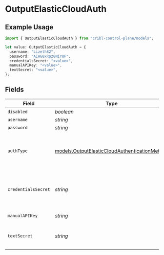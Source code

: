 # OutputElasticCloudAuth

## Example Usage

```typescript
import { OutputElasticCloudAuth } from "cribl-control-plane/models";

let value: OutputElasticCloudAuth = {
  username: "Lizeth82",
  password: "AIAG8xRpz8NiY8F",
  credentialsSecret: "<value>",
  manualAPIKey: "<value>",
  textSecret: "<value>",
};
```

## Fields

| Field                                                                                                | Type                                                                                                 | Required                                                                                             | Description                                                                                          |
| ---------------------------------------------------------------------------------------------------- | ---------------------------------------------------------------------------------------------------- | ---------------------------------------------------------------------------------------------------- | ---------------------------------------------------------------------------------------------------- |
| `disabled`                                                                                           | *boolean*                                                                                            | :heavy_minus_sign:                                                                                   | N/A                                                                                                  |
| `username`                                                                                           | *string*                                                                                             | :heavy_minus_sign:                                                                                   | N/A                                                                                                  |
| `password`                                                                                           | *string*                                                                                             | :heavy_minus_sign:                                                                                   | N/A                                                                                                  |
| `authType`                                                                                           | [models.OutputElasticCloudAuthenticationMethod](../models/outputelasticcloudauthenticationmethod.md) | :heavy_minus_sign:                                                                                   | Enter credentials directly, or select a stored secret                                                |
| `credentialsSecret`                                                                                  | *string*                                                                                             | :heavy_minus_sign:                                                                                   | Select or create a secret that references your credentials                                           |
| `manualAPIKey`                                                                                       | *string*                                                                                             | :heavy_minus_sign:                                                                                   | Enter API key directly                                                                               |
| `textSecret`                                                                                         | *string*                                                                                             | :heavy_minus_sign:                                                                                   | Select or create a stored text secret                                                                |